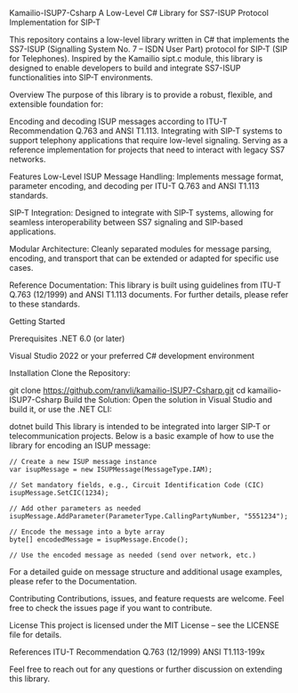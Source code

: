 Kamailio-ISUP7-Csharp
A Low-Level C# Library for SS7-ISUP Protocol Implementation for SIP-T

This repository contains a low-level library written in C# that implements the SS7-ISUP (Signalling System No. 7 – ISDN User Part) protocol for SIP-T (SIP for Telephones). Inspired by the Kamailio sipt.c module, this library is designed to enable developers to build and integrate SS7-ISUP functionalities into SIP-T environments.

Overview
The purpose of this library is to provide a robust, flexible, and extensible foundation for:

Encoding and decoding ISUP messages according to ITU-T Recommendation Q.763 and ANSI T1.113.
Integrating with SIP-T systems to support telephony applications that require low-level signaling.
Serving as a reference implementation for projects that need to interact with legacy SS7 networks.

Features
Low-Level ISUP Message Handling:
Implements message format, parameter encoding, and decoding per ITU-T Q.763 and ANSI T1.113 standards.

SIP-T Integration:
Designed to integrate with SIP-T systems, allowing for seamless interoperability between SS7 signaling and SIP-based applications.

Modular Architecture:
Cleanly separated modules for message parsing, encoding, and transport that can be extended or adapted for specific use cases.

Reference Documentation:
This library is built using guidelines from ITU-T Q.763 (12/1999) and ANSI T1.113 documents. For further details, please refer to these standards.

Getting Started

Prerequisites
.NET 6.0 (or later)

Visual Studio 2022 or your preferred C# development environment

Installation
Clone the Repository:

git clone https://github.com/ranvli/kamailio-ISUP7-Csharp.git
cd kamailio-ISUP7-Csharp
Build the Solution: Open the solution in Visual Studio and build it, or use the .NET CLI:

dotnet build
This library is intended to be integrated into larger SIP-T or telecommunication projects. Below is a basic example of how to use the library for encoding an ISUP message:


    // Create a new ISUP message instance
    var isupMessage = new ISUPMessage(MessageType.IAM);
    
    // Set mandatory fields, e.g., Circuit Identification Code (CIC)
    isupMessage.SetCIC(1234);
    
    // Add other parameters as needed
    isupMessage.AddParameter(ParameterType.CallingPartyNumber, "5551234");
    
    // Encode the message into a byte array
    byte[] encodedMessage = isupMessage.Encode();
    
    // Use the encoded message as needed (send over network, etc.)

For a detailed guide on message structure and additional usage examples, please refer to the Documentation.

Contributing
Contributions, issues, and feature requests are welcome. Feel free to check the issues page if you want to contribute.

License
This project is licensed under the MIT License – see the LICENSE file for details.

References
ITU-T Recommendation Q.763 (12/1999)
ANSI T1.113-199x

Feel free to reach out for any questions or further discussion on extending this library.
